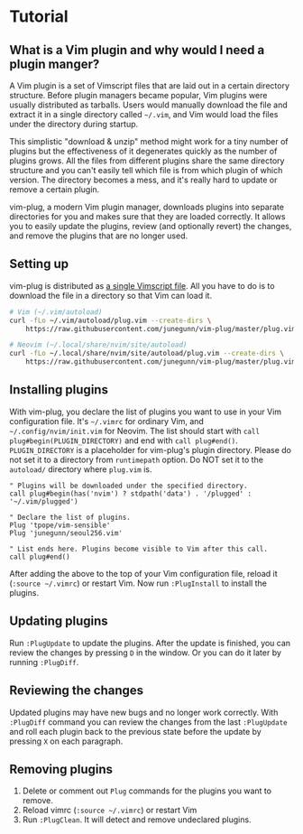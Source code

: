 Tutorial
========

What is a Vim plugin and why would I need a plugin manger?
-----------------------------------------------------------

A Vim plugin is a set of Vimscript files that are laid out in a certain
directory structure. Before plugin managers became popular, Vim plugins were
usually distributed as tarballs. Users would manually download the file and
extract it in a single directory called `~/.vim`, and Vim would load the files
under the directory during startup.

This simplistic "download & unzip" method might work for a tiny number of
plugins but the effectiveness of it degenerates quickly as the number of
plugins grows. All the files from different plugins share the same directory
structure and you can't easily tell which file is from which plugin of which
version. The directory becomes a mess, and it's really hard to update or
remove a certain plugin.

vim-plug, a modern Vim plugin manager, downloads plugins into separate
directories for you and makes sure that they are loaded correctly. It allows
you to easily update the plugins, review (and optionally revert) the changes,
and remove the plugins that are no longer used.

Setting up
----------

vim-plug is distributed as [a single Vimscript file][plug.vim].
All you have to do is to download the file in a directory so that Vim can load it.

[plug.vim]: https://raw.githubusercontent.com/junegunn/vim-plug/master/plug.vim

```sh
# Vim (~/.vim/autoload)
curl -fLo ~/.vim/autoload/plug.vim --create-dirs \
    https://raw.githubusercontent.com/junegunn/vim-plug/master/plug.vim

# Neovim (~/.local/share/nvim/site/autoload)
curl -fLo ~/.local/share/nvim/site/autoload/plug.vim --create-dirs \
    https://raw.githubusercontent.com/junegunn/vim-plug/master/plug.vim
```

Installing plugins
------------------

With vim-plug, you declare the list of plugins you want to use in your
Vim configuration file. It's `~/.vimrc` for ordinary Vim, and
`~/.config/nvim/init.vim` for Neovim. The list should start with
`call plug#begin(PLUGIN_DIRECTORY)` and end with `call plug#end()`.
`PLUGIN_DIRECTORY` is a placeholder for vim-plug's plugin directory.
Please do not set it to a directory from `runtimepath` option.
Do NOT set it to the `autoload/` directory where `plug.vim` is.

```vim
" Plugins will be downloaded under the specified directory.
call plug#begin(has('nvim') ? stdpath('data') . '/plugged' : '~/.vim/plugged')

" Declare the list of plugins.
Plug 'tpope/vim-sensible'
Plug 'junegunn/seoul256.vim'

" List ends here. Plugins become visible to Vim after this call.
call plug#end()
```

After adding the above to the top of your Vim configuration file, reload it
(`:source ~/.vimrc`) or restart Vim. Now run `:PlugInstall` to install the
plugins.

Updating plugins
----------------

Run `:PlugUpdate` to update the plugins. After the update is finished, you can
review the changes by pressing `D` in the window. Or you can do it later by
running `:PlugDiff`.

Reviewing the changes
---------------------

Updated plugins may have new bugs and no longer work correctly. With
`:PlugDiff` command you can review the changes from the last `:PlugUpdate` and
roll each plugin back to the previous state before the update by pressing `X`
on each paragraph.

Removing plugins
----------------

1. Delete or comment out `Plug` commands for the plugins you want to remove.
2. Reload vimrc (`:source ~/.vimrc`) or restart Vim
3. Run `:PlugClean`. It will detect and remove undeclared plugins.